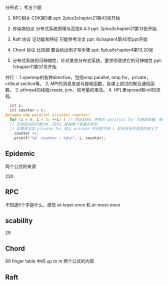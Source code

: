 分布式：
考五个题

1. RPC相关
	CDK第5章
	ppt: 2plus3chapter21第43张开始

2. 传染病协议
	分布式系统原理与范型6.4.3
	ppt: 2plus3chapter21第13张开始
3. Raft 协议  记功能和特征
	只能参考论文
	ppt: 6chapter4第40页ppt开始

4. Chord 协议  比较细 要会给出例子写步骤
	ppt: 5plus6chapter4第13,20张

5. 分布式系统的可伸缩性，针对某些分布式系统，要求你改进它的可伸缩性
	ppt: 1chapter11第37页开始

并行：
1.openmp的各种directive，包括omp parallel, omp for，private，critical section等。
2. MPI的消息发送与接收函数，及课上讲过的聚合通信函数。
3. pthread的线程create, join、信号量的用法。
4. HPL里spread和roll的流程。

```c
  int i;
  int counter = 0;
#pragma omp parallel private( counter)
  for (i = 0; i < 3; ++i) { // 将此处的i 申明为 parallel for 为局部变量，那么执行的次数将会是 6 
  // 否则指向的次数为4，因为i 是被两个变量共享的
  // 如果是添加 private for 那么 private 中间放不放 i 就没有任何具体的意义了
    counter ++;
    printf("%d  counter : %d\n", i, counter);
```

## Epidemic
两个公式的来源

230
## RPC
不知道5个字是什么，感觉 at-least-once 和 at-most-once

## scability
29

## Chord
89
finger table 中间 up to m
两个公式的内容

## Raft

